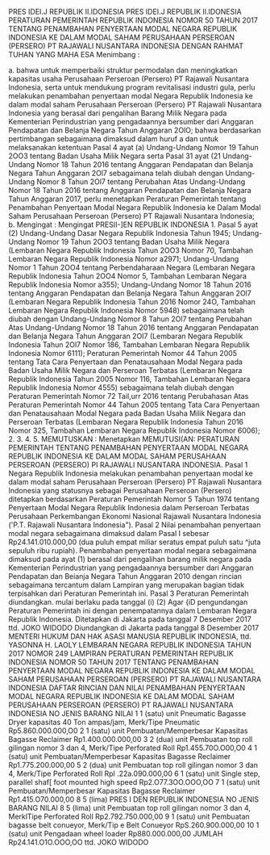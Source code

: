  PRES IDEI.J REPUBLIK II.lDONESIA PRES IDEI.J REPUBLIK II.lDONESIA PERATURAN PEMERINTAH REPUBLIK INDONESIA NOMOR 50 TAHUN 2017 TENTANG PENAMBAHAN PENYERTAAN MODAL NEGARA REPUBLIK INDONESIA KE DALAM MODAL SAHAM PERUSAHAAN PERSEROAN (PERSERO) PT RAJAWALI NUSANTARA INDONESIA
DENGAN RAHMAT TUHAN YANG MAHA ESA
Menimbang :

a. bahwa untuk memperbaiki struktur permodalan dan meningkatkan kapasitas usaha Perusahaan Perseroan (Persero) PT Rajawali Nusantara Indonesia, serta untuk mendukung program revitalisasi industri gula, perlu melakukan penambahan penyertaan modal Negara Republik Indonesia ke dalam modal saham Perusahaan Perseroan (Persero) PT Rajawali Nusantara Indonesia yang berasal dari pengalihan Barang Milik Negara pada Kementerian Perindustrian yang pengadaannya bersumber dari Anggaran Pendapatan dan Belanja Negara Tahun Anggaran 2OlO; bahwa berdasarkan pertimbangan sebagaimana dimaksud dalam huruf a dan untuk melaksanakan ketentuan Pasal 4 ayat (a) Undang-Undang Nomor 19 Tahun 2OO3 tentang Badan Usaha Milik Negara serta Pasal 31 ayat (21 Undang-Undang Nomor 18 Tahun 2016 tentang Anggaran Pendapatan dan Belanja Negara Tahun Anggaran 2Ol7 sebagaimana telah diubah dengan Undang-Undang Nomor 8 Tahun 2Ol7 tentang Perubahan Atas Undang-Undang Nomor 18 Tahun 2016 tentang Anggaran Pendapatan dan Belanja Negara Tahun Anggaran 2017, perlu menetapkan Peraturan Pemerintah tentang Penambahan Penyertaan Modal Negara Republik Indonesia ke Dalam Modal Saham Perusahaan Perseroan (Persero) PT Rajawali Nusantara Indonesia;
b.
Mengingat :
 Mengingat PRESII-]EN REPUBLIK INDONESIA 1. Pasal 5 ayat (2) Undang-Undang Dasar Negara Republik Indonesia Tahun 1945; Undang-Undang Nomor 19 Tahun 2OO3 tentang Badan Usaha Milik Negara (Lembaran Negara Republik Indonesia Tahun 2OO3 Nomor 70, Tambahan Lembaran Negara Republik Indonesia Nomor a2971; Undang-Undang Nomor 1 Tahun 2OO4 tentang Perbendaharaan Negara (Lembaran Negara Republik Indonesia Tahun 2OO4 Nomor 5, Tambahan Lembaran Negara Republik Indonesia Nomor a355); Undang-Undang Nomor 18 Tahun 2016 tentang Anggaran Pendapatan dan Belanja Negara Tahun Anggaran 2Ol7 (Lembaran Negara Republik Indonesia Tahun 2016 Nomor 24O, Tambahan Lembaran Negara Republik Indonesia Nomor 5948) sebagaimana telah diubah dengan Undang-Undang Nomor 8 Tahun 2Ol7 tentang Perubahan Atas Undang-Undang Nomor 18 Tahun 2016 tentang Anggaran Pendapatan dan Belanja Negara Tahun Anggaran 2OI7 (Lembaran Negara Republik Indonesia Tahun 2Ol7 Nomor 186, Tambahan Lembaran Negara Republik Indonesia Nomor 6111); Peraturan Pemerintah Nomor 44 Tahun 2005 tentang Tata Cara Penyertaan dan Penatausahaan Modal Negara pada Badan Usaha Milik Negara dan Perseroan Terbatas (Lembaran Negara Republik Indonesia Tahun 2005 Nomor 116, Tambahan Lembaran Negara Republik Indonesia Nomor 4555) sebagaimana telah diubah dengan Peraturan Pemerintah Nomor 72 Tail,urr 2016 tentang Perubahasan Atas Peraturan Pemerintah Nomor 44 Tahun 2005 tentang Tata Cara Penyertaan dan Penatausahaan Modal Negara pada Badan Usaha Milik Negara dan Perseroan Terbatas (Lembaran Negara Republik Indonesia Tahun 2016 Nomor 325, Tambahan Lembaran Negara Republik Indonesia Nomor 6006);
2.
3.
4.
5.
MEMUTUSKAN :
 Menetapkan MEMUTUSI(AN: PERATURAN PEMERINTAH TENTANG PENAMBAHAN PENYERTAAN MODAL NEGARA REPUBLIK INDONESIA KE DALAM MODAL SAHAM PERUSAHAAN PERSEROAN (PERSERO) PI RAJAWALI NUSANTARA INDONESIA.
Pasal 1
Negara Republik Indonesia melakukan penambahan penyertaan modal ke dalam modal saham Perusahaan Perseroan (Persero) PT Rajawali Nusantara Indonesia yang statusnya sebagai Perusahaan Perseroan (Persero) ditetapkan berdasarkan Peraturan Pemerintah Nomor 5 Tahun 1974 tentang Penyertaan Modal Negara Republik Indonesia dalam Perseroan Terbatas Perusahaan Perkembangan Ekonomi Nasional Rajawali Nusantara Indonesia ('P.T. Rajawali Nusantara Indonesia"). Pasal 2 Nilai penambahan penyertaan modal negara sebagaimana dimaksud dalam Pasal I sebesar Rp24.141.010.000,00 (dua puluh empat miliar seratus empat puluh satu ^juta sepuluh ribu rupiah). Penambahan penyertaan modal negara sebagaimana dimaksud pada ayat (1) berasal dari pengalihan barang milik negara pada Kementerian Perindustrian yang pengadaannya bersumber dari Anggaran Pendapatan dan Beianja Negara Tahun Anggaran 2010 dengan rincian sebagaimana tercantum dalam Lampiran yang merupakan bagian tidak terpisahkan dari Peraturan Pemerintah ini.
Pasal 3
Peraturan Pemerintah diundangkan. mulai berlaku pada tanggal (i) (2) Agar {iD pengundangan Peraturan Pemerintah ini dengan penempatannya dalam Lembaran Negara Republik Indonesia. Ditetapkan di Jakarta pada tanggal 7 Desember 2017 ttd. JOKO WIDODO Diundangkan di Jakarta pada tanggal 8 Desember 2017 MENTERI HUKUM DAN HAK ASASI MANUSIA REPUBLIK INDONESIA, ttd. YASONNA H. LAOLY LEMBARAN NEGARA REPUBLIK INDONESIA TAHUN 2017 NOMOR 249 LAMPIRAN PERATURAN PEMERINTAH REPUBLIK INDONESIA NOMOR 50 TAHUN 2017 TENTANG PENAMBAHAN PENYERTAAN MODAL NEGARA REPUBLIK INDONESIA KE DALAM MODAL SAHAM PERUSAHAAN PERSEROAN (PERSERO) PT RAJAWALI NUSANTARA INDONESIA DAFTAR RINCIAN DAN NILAI PENAMBAHAN PENYERTAAN MODAL NEGARA REPUBLIK INDONESIA KE DALAM MODAL SAHAM PERUSAHAAN PERSEROAN (PERSERO) PT RAJAWALI NUSANTARA INDONESIA NO JENIS BARANG NILAI 1 1 (satu) unit Pneumatic Bagasse Dryer kapasitas 40 Ton ampas/jam, Merk/Tipe Pneumatic Rp5.860.000.000,O0 2 1 (satu) unit Pembuatan/Memperbesar Kapasitas Bagasse Reclaimer Rp1.400.000.000,00 3 2 (dua) unit Pembuatan top roll gilingan nomor 3 dan 4, Merk/Tipe Perforated Roll Rp1.455.70O.O00,O0 4 1 (satu) unit Pembuatan/Memperbesar Kapasitas Bagasse Reclaimer Rp1.775.200.000,00 5 2 (dua) unit Pembuatan top roll gilingan nomor 3 dan 4, Merk/Tipe Perforated Roll Rpl .22a.090.000,00 6 1 (satu) unit Single step, parallel shaf[ foot mounted high speed Rp2.O77.3OO.OOO,OO 7 1 (satu) unit Pembuatan/Memperbesar Kapasitas Bagasse Reclaimer Rp1.415.O70.000,00 8 5 (lima) PRES I DEN REPUBLIK INDONESIA NO JENIS BARANG NILAI 8 5 (lima) unit Pembuatan top roll gilingan nomor 3 dan 4, MerklTipe Perforated Roll Rp2.792.750.000,00 9 1 (satu) unit Pembuatan bagasse belt conueyor, Merk/Tip e Belt Conueyor RpS.260.900.000,00 10 1 (satu) unit Pengadaan wheel loader Rp880.000.000,00 JUMLAH Rp24.141.O1O.OOO,OO ttd. JOKO WIDODO
